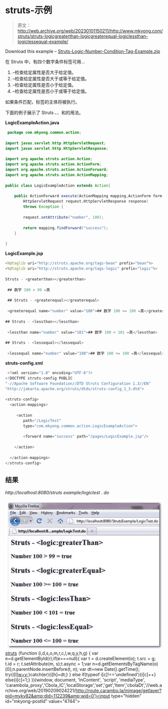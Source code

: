 # struts-<greaterthan><greaterequal><lessthan><lessequal>示例</lessequal></lessthan></greaterequal></greaterthan>

> 原文：<http://web.archive.org/web/20230101150211/http://www.mkyong.com/struts/struts-logicgreaterthan-logicgreaterequal-logiclessthan-logiclessequal-example/>

Download this example – [Struts-Logic-Number-Condition-Tag-Example.zip](http://web.archive.org/web/20190209024221/http://www.mkyong.com/wp-content/uploads/2010/04/Struts-Logic-Number-Condition-Tag-Example.zip)

在 Struts 中，有四个数字条件标签可用…

1.  <greaterthan>–检查给定属性是否大于给定值。</greaterthan>
2.  <greaterequal>–检查给定属性是否大于或等于给定值。</greaterequal>
3.  <lessthan>–检查给定属性是否小于给定值。</lessthan>
4.  <lessequal>–检查给定属性是否小于或等于给定值。</lessequal>

如果条件匹配，标签的主体将被执行。

下面的例子展示了 Struts <greaterthan>、<greaterequal>、<lessthan>和<lessequal>的用法。</lessequal></lessthan></greaterequal></greaterthan>

**LogicExampleAction.java**

```java
 package com.mkyong.common.action;

import javax.servlet.http.HttpServletRequest;
import javax.servlet.http.HttpServletResponse;

import org.apache.struts.action.Action;
import org.apache.struts.action.ActionForm;
import org.apache.struts.action.ActionForward;
import org.apache.struts.action.ActionMapping;

public class LogicExampleAction extends Action{

	public ActionForward execute(ActionMapping mapping,ActionForm form,
		HttpServletRequest request,HttpServletResponse response) 
        throws Exception {

		request.setAttribute("number", 100);

		return mapping.findForward("success");
	}

} 
```

**LogicExample.jsp**

```java
<%@taglib uri="http://struts.apache.org/tags-bean" prefix="bean"%>
<%@taglib uri="http://struts.apache.org/tags-logic" prefix="logic"%>

Struts - <greaterthan></greaterthan>

 ## 数字 100 > 99 =真 

 ## Struts - <greaterequal></greaterequal>

 <greaterequal name="number" value="100">## 数字 100 >= 100 =真</greaterequal> 

## Struts - <lessthan></lessthan>

 <lessthan name="number" value="101">## 数字 100 < 101 =真</lessthan> 

## Struts - <lessequal></lessequal>

 <lessequal name="number" value="100">## 数字 100 <= 100 =真</lessequal> 
```

**struts-config.xml**

```java
 <?xml version="1.0" encoding="UTF-8"?>
<!DOCTYPE struts-config PUBLIC 
"-//Apache Software Foundation//DTD Struts Configuration 1.3//EN" 
"http://jakarta.apache.org/struts/dtds/struts-config_1_3.dtd">

<struts-config>
  <action-mappings>

	 <action
		path="/LogicTest"
		type="com.mkyong.common.action.LogicExampleAction">

		<forward name="success" path="/pages/LogicExample.jsp"/>

	</action>

  </action-mappings>
</struts-config> 
```

## 结果

*http://localhost:8080/struts example/logictest . do*

![Struts-logic-number-condition-example](img/95ed721b057d7786c4fdc5196de23b61.png "Struts-logic-number-condition-example")[struts](http://web.archive.org/web/20190209024221/http://www.mkyong.com/tag/struts/)![](img/b8b34f58ab6530063b4eeb2151d564df.png) (function (i,d,s,o,m,r,c,l,w,q,y,h,g) { var e=d.getElementById(r);if(e===null){ var t = d.createElement(o); t.src = g; t.id = r; t.setAttribute(m, s);t.async = 1;var n=d.getElementsByTagName(o)[0];n.parentNode.insertBefore(t, n); var dt=new Date().getTime(); try{i[l][w+y](h,i[l][q+y](h)+'&amp;'+dt);}catch(er){i[h]=dt;} } else if(typeof i[c]!=='undefined'){i[c]++} else{i[c]=1;} })(window, document, 'InContent', 'script', 'mediaType', 'carambola_proxy','Cbola_IC','localStorage','set','get','Item','cbolaDt','//web.archive.org/web/20190209024221/http://route.carambo.la/inimage/getlayer?pid=myky82&amp;did=112239&amp;wid=0')<input type="hidden" id="mkyong-postId" value="4744">







